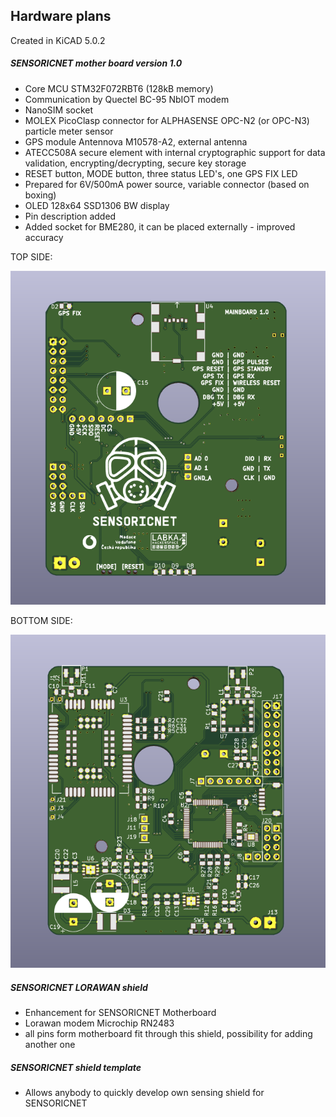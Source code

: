## Hardware plans

Created in KiCAD 5.0.2

##### SENSORICNET mother board version 1.0

* Core MCU STM32F072RBT6 (128kB memory)
* Communication by Quectel BC-95 NbIOT modem
* NanoSIM socket
* MOLEX PicoClasp connector for ALPHASENSE OPC-N2 (or OPC-N3) particle meter sensor
* GPS module Antennova M10578-A2, external antenna 
* ATECC508A secure element with internal cryptographic support for data validation, encrypting/decrypting, secure key storage
* RESET button, MODE button, three status LED's, one GPS FIX LED
* Prepared for 6V/500mA power source, variable connector (based on boxing)
* OLED 128x64 SSD1306 BW display
* Pin description added
* Added socket for BME280, it can be placed externally - improved accuracy 

TOP SIDE:

![TOP SIDE](pictures/TOP.png)

BOTTOM SIDE:

![BOTTOM SIDE](pictures/BOTTOM.png)

##### SENSORICNET LORAWAN shield

* Enhancement for SENSORICNET Motherboard
* Lorawan modem Microchip RN2483
* all pins form motherboard fit through this shield, possibility for adding another one

##### SENSORICNET shield template
* Allows anybody to quickly develop own sensing shield for SENSORICNET
